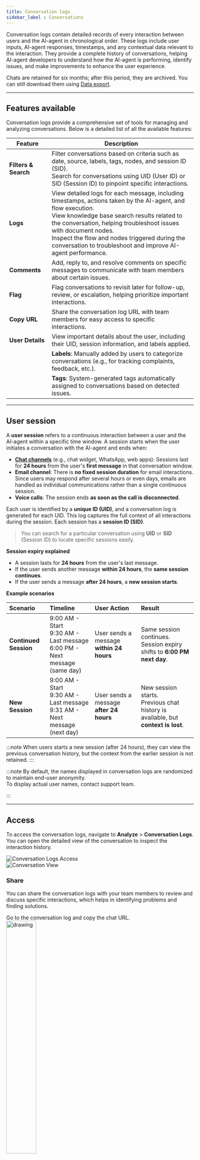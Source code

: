 ```yaml
---
title: Conversation logs
sidebar_label : Conversations
---
```


Conversation logs contain detailed records of every interaction between users and the AI-agent in chronological order. These logs include user inputs, AI-agent responses, timestamps, and any contextual data relevant to the interaction. They provide a complete history of conversations, helping AI-agent developers to understand how the AI-agent is performing, identify issues, and make improvements to enhance the user experience.

Chats are retained for six months; after this period, they are archived. You can still download them using [Data export](https://docs.yellow.ai/docs/platform_concepts/growth/dataops). 

---------------

## Features available

Conversation logs provide a comprehensive set of tools for managing and analyzing conversations. Below is a detailed list of all the available features:

| Feature | Description |
|---------|-------------|
| **Filters & Search** | Filter conversations based on criteria such as date, source, labels, tags, nodes, and session ID (SID). <br/> Search for conversations using UID (User ID) or SID (Session ID) to pinpoint specific interactions. |
| **Logs** | View detailed logs for each message, including timestamps, actions taken by the AI-agent, and flow execution. <br/> View knowledge base search results related to the conversation, helping troubleshoot issues with document nodes. <br/> Inspect the flow and nodes triggered during the conversation to troubleshoot and improve AI-agent performance. |
| **Comments** | Add, reply to, and resolve comments on specific messages to communicate with team members about certain issues. |
| **Flag** | Flag conversations to revisit later for follow-up, review, or escalation, helping prioritize important interactions. |
| **Copy URL** | Share the conversation log URL with team members for easy access to specific interactions. |
| **User Details** | View important details about the user, including their UID, session information, and labels applied. |
| | **Labels**: Manually added by users to categorize conversations (e.g., for tracking complaints, feedback, etc.). |
|  |**Tags**: System-generated tags automatically assigned to conversations based on detected issues. |


---------------


## User session

A **user session** refers to a continuous interaction between a user and the AI-agent within a specific time window. A session starts when the user initiates a conversation with the AI-agent and ends when:
- [**Chat channels**](https://docs.yellow.ai/docs/platform_concepts/channelConfiguration/overview) (e.g., chat widget, WhatsApp, web apps): Sessions last for **24 hours** from the user's **first message** in that conversation window.             
- **Email channel**: There is **no fixed session duration** for email interactions. Since users may respond after several hours or even days, emails are handled as individual communications rather than a single continuous session.              
- **Voice calls**: The session ends **as soon as the call is disconnected**.               


Each user is identified by a **unique ID (UID)**, and a conversation log is generated for each UID. This log captures the full context of all interactions during the session. Each session has a **session ID (SID)**. 

> You can search for a particular conversation using **UID** or **SID** (Session ID) to locate specific sessions easily.

**Session expiry explained**

- A session lasts for **24 hours** from the user's last message.
- If the user sends another message **within 24 hours**, the **same session continues**.
- If the user sends a message **after 24 hours**, a **new session starts**.

**Example scenarios**

| Scenario           | Timeline | User Action | Result |
|:-------------------|:---------|:------------|:-------|
| **Continued Session** | 9:00 AM - Start<br/>9:30 AM - Last message<br/>6:00 PM - Next message (same day) | User sends a message **within 24 hours** | Same session continues.<br/>Session expiry shifts to **6:00 PM next day**. |
| **New Session**       | 9:00 AM - Start<br/>9:30 AM - Last message<br/>9:31 AM - Next message (next day) | User sends a message **after 24 hours** | New session starts.<br/>Previous chat history is available, but **context is lost**. |


:::note
When users starts a new session (after 24 hours), they can view the previous conversation history, but the context from the earlier session is not retained.
:::


:::note
By default, the names displayed in conversation logs are randomized to maintain end-user anonymity.  
To display actual user names, contact support team.

:::

--------


## Access

To access the conversation logs, navigate to **Analyze** > **Conversation Logs**. You can open the detailed view of the conversation to inspect the interaction history.

![Conversation Logs Access](https://imgur.com/VLjh9Wu.png)            
![Conversation View](https://imgur.com/cIH8cOG.png)

### Share 

You can share the conversation logs with your team members to review and discuss specific interactions, which helps in identifying problems and finding solutions.

Go to the conversation log and copy the chat URL.            
<img src="https://i.imgur.com/3JX56q2.png" alt="drawing" width="40%"/>


   
> You can share the URL with the specific user or team members.  


### Flag conversations

By flagging a conversation, you can easily mark it for review, follow-up, or escalation. This ensures that critical issues, such as unresolved complaints or urgent inquiries, are promptly addressed. Flagging also helps organize conversations for further analysis and improves the management of user interactions.

To flag a conversation, follow these steps:

1. Go to the desired conversation and click the **Flag** icon on the top right corner.                 
![image](https://imgur.com/QJ74wJp.png)                
2. To view your marked conversations, go to **Filters** > **Flagged Conversation** > **Apply filter**.                            
![](https://i.imgur.com/5swxsuz.png)


-----------

## Search and Filter 

You can Search and filter conversations to extract relevant and meaningful information from a large volume of chats. Filters help you quickly identify important interactions, better understand user queries, and troubleshoot problems.

To **filter** chat logs, follow these steps:

1. Click **Filters** on the top right corner.                            
![image](https://imgur.com/8EntQCA.png)                   
2. Set the filters based on your preferences. For detailed information on each filter criterion, refer to the table below:        

| Filter                  | Description |
|-------------------------|------------|
| **Date**                 | Filter conversations within a specific date range using the calendar selection. |
| **Source**               | Filter by source/channel (e.g., WhatsApp, Skype, Facebook, etc.). Pick the desired source from the dropdown menu. |
| **Tags**                 | Filter by system-generated tags, such as "Validator Limit Exceeded" or "Fallback Limit Exceeded." |
| **Flag conversation**| Filter conversations that are flagged for follow-up, review, or escalation. |
| **Labels**               | Filter conversations based on custom labels applied by users. |
| **Flows**                | Filter conversations associated with a particular journey, including step and drop-off specific filters. |
| **Nodes**                | Refine conversations based on specific nodes triggered. For example, filter all conversations where a phone number was collected. |
| **SID**                  | Filter conversations using the unique Session ID.|     


3. Click **Apply filter** after setting the criteria.          

> A red dot appears next to the field to indicate that a filter is applied.

**Search** 

You can use the **search** bar located in the top right corner to easily search for a specific chat by entering the UID (User ID).               
![image](https://imgur.com/hIDMeEe.png)


-------------


## User details 

View basic details, tags, and labels associated with the chat. 

> You can download the user's profile by clicking the download icon next to the user's name.


<img src="https://imgur.com/oiruRWQ.png" alt="drawing" width="40%"/>



### Tags

The platform automatically assigns tags to conversations to highlight key events, making it easier for developers and analysts to troubleshoot.          
To view tags check the **Tags** column to see the status of the tags or open the chat and check the conversations. 

> You can view the node information when you open a tag, you can rectify the issue within [Automation (flows/nodes)](https://docs.yellow.ai/docs/platform_concepts/studio/build/Flows/flows-overview). 

![](https://imgur.com/fOkcklY.gif)


**Available tags**

- **Validator limit exceeded**: Assigned when the validation limit is exceeded for a user input, indicating that the input was invalid (e.g., incorrect format or length).     
- **Missing bot response**: Assigned when the AI-agent fails to generate a response to the user.              
- **Unused quick replies**: Assigned when users respond with free text instead of selecting from the available quick replies, signaling potential usability issues.            
- **Fallback limit exceeded**: Assigned when the AI-agent triggers fallback multiple times and exceeds the set fallback limit.         
- **Unidentified**: Assigned when the AI-agent is unable to comprehend the user’s input, often due to ambiguity or unclear phrasing.              
- **Human takeover**: Assigned when the conversation is handed over to a human agent for further assistance.

> You can filter conversations by these tags to monitor and address areas needing improvement.


### Labels

**Labels** are added manually by users to categorize and organize conversations. Labels make it easier to track specific types of interactions, such as complaints, inquiries, feedback, or technical issues. They help manage the flow of conversations and ensure that critical issues are addressed.

To label a chat, open a conversation. Under **User deatils**, add a label to the conversation by typing it.        
   ![](https://i.imgur.com/h9dE0IE.png)         

**To view the chat with the selected label**         
Open **Filters** > **Labels** > select the label from the drop-down > **Apply filter**.                              
![](https://i.imgur.com/9xvINDY.png)              
![](https://i.imgur.com/LI8x9cI.png)         
   
:::info

**Labels** are manually added by users to help categorize conversations.       
**Tags** are automatically generated by the system to highlight conversation issues. 

:::

--------


## Debug conversations (Logs)

To debug and resolve issues in a conversation, you can enable logs for that specific interaction. This helps you gain a clearer understanding of how to address the problem and fix it.

To view logs of each action within the chat, follow these steps:
   
1. Open the **Logs** tab.                      
![image](https://imgur.com/a2tOXZF.png)                 
2. Click the **Debugger** icon to view logs for any user input. This helps trace the sequence of actions taken by the AI agent in response, making it easier to troubleshoot issues and improve performance.               
    ![image](https://imgur.com/vpoQoeT.png)       
3. Associated nodes and logs are displayed for each action. Expand any item to view the specific log or node where the conversation logic was executed.

<img src="https://imgur.com/vJpo1WN.png" alt="drawing" width="40%"/>



**View KB report/log**

To view **KB Report logs** open the Logs tab and clicking KB report icon which is available for logs generated when a document search node has been used..           
![image](https://imgur.com/ocFzLzW.png)           

**KB report includes**: Query, Previous user messages, Rephrased query, Answer, Status code, Confidence, Trace ID, Tags and Site key.                            
![image](https://imgur.com/zjbSzwi.png)


**Viewing log for Document search node (Demo):**             

![image](https://imgur.com/2tF3qwe.gif)



---------


## Comments

**Comments** feature within conversation logs improves the user experience by enabling teams to create, manage, and resolve tasks directly within the system. Following are the tasks that can be accomplished with Comments for different teams: 

![image](https://imgur.com/ZNBsMBU.png)

| Customer teams | Delivery/Support teams| Bot developers |
| -------- | -------- | -------- |
| - Add comments to specific messages to effectively communicate issues.  <br/> - Filter and view open and resolved comments for better tracking.  <br/> - Reply to comments to collaborate with other teams. |- View all open and resolved comments.  <br/>- Filter comments by status for prioritization.<br/> - Reply to comments and mark them as resolved to manage workflows efficiently. | - Review comments added by customer teams to address specific issues.  <br/> - Reply to comments to provide updates or clarification.  <br/> - Mark comments as resolved once issues are handled.  | 



To use **Comments**, follow these steps: 

1. Open a conversation and open the **Comments** tab.                   
2. You can see a **+** icon next each message within the conversation. Click  **+Add comments**, type a comment (200-character limit) and hit send icon.               
![image](https://imgur.com/IgZRwxI.png)
3. **Reply to comments**: Engage in threaded discussions by replying to specific comments.  
<img src="https://imgur.com/R2b0192.png" alt="drawing" width="40%"/>                    
4. **Mark comments as resolved**: Change the status of comments to resolved when issues are addressed.              
<img src="https://imgur.com/1R9WKYp.png" alt="drawing" width="50%"/>                    
5. **Auto flagged comments**: Chats containing comments (both open and resolved) are automatically flagged for easy filtering.              
![image](https://imgur.com/Ym6Uxf5.png)     
![image](https://imgur.com/8dA4bnj.png)           
6. **View and manage comments**: Filter and view open or resolved comments for easier tracking. Resolved comments are visually grayed out for distinction.  
![image](https://imgur.com/tJc05wz.png)

:::note
The comment button is displayed only when users are in the **Comments** tab.  
:::



